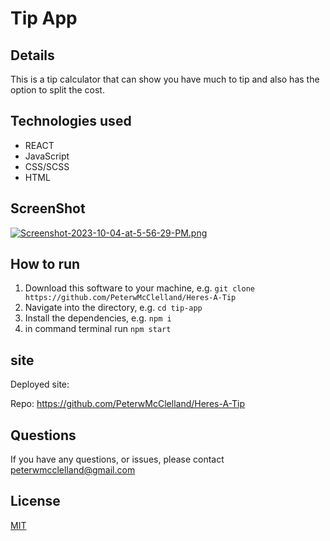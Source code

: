# Tip App

## Details

This is a tip calculator that can show you have much to tip and also has the option to split the cost.

## Technologies used

- REACT
- JavaScript
- CSS/SCSS
- HTML

## ScreenShot

[![Screenshot-2023-10-04-at-5-56-29-PM.png](https://i.postimg.cc/MG0PZf4h/Screenshot-2023-10-04-at-5-56-29-PM.png)](https://postimg.cc/zLBS0vqj)


## How to run 

1. Download this software to your machine, e.g. `git clone https://github.com/PeterwMcClelland/Heres-A-Tip`
2. Navigate into the directory, e.g. `cd tip-app`
3. Install the dependencies, e.g. `npm i`
4. in command terminal run `npm start` 

## site

Deployed site: 

Repo: https://github.com/PeterwMcClelland/Heres-A-Tip

## Questions

If you have any questions, or issues, please contact peterwmcclelland@gmail.com

## License 
[MIT](/LICENSE)